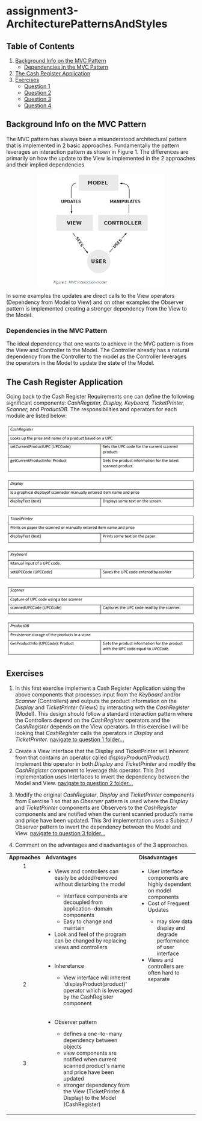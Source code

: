 # assignment3-ArchitecturePatternsAndStyles

## Table of Contents
1) [Background Info on the MVC Pattern](https://github.com/SOFE3650U-CourseGp31/assignment3-ArchitecturePatternsAndStyles#background-info-on-the-mvc-pattern)
    * [Dependencies in the MVC Pattern](https://github.com/SOFE3650U-CourseGp31/assignment3-ArchitecturePatternsAndStyles#dependencies-in-the-mvc-pattern)
2) [The Cash Register Application](https://github.com/SOFE3650U-CourseGp31/assignment3-ArchitecturePatternsAndStyles#the-cash-register-application)
3) [Exercises](https://github.com/SOFE3650U-CourseGp31/assignment3-ArchitecturePatternsAndStyles#exercises)
    * [Question 1](https://github.com/SOFE3650U-CourseGp31/assignment3-ArchitecturePatternsAndStyles/tree/master/Cash%20Register%20-%20Question%201)
    * [Question 2](https://github.com/SOFE3650U-CourseGp31/assignment3-ArchitecturePatternsAndStyles/tree/master/Cash%20Register%20-%20Question%202)
    * [Question 3](https://github.com/SOFE3650U-CourseGp31/assignment3-ArchitecturePatternsAndStyles/tree/master/Cash%20Register%20-%20Question%203)
    * [Question 4](https://github.com/SOFE3650U-CourseGp31/assignment3-ArchitecturePatternsAndStyles#exercises)

## Background Info on the MVC Pattern
The MVC pattern has always been a misunderstood architectural pattern that is implemented in 2 basic approaches. Fundamentally the pattern leverages an interaction pattern as shown in Figure 1. The differences are primarily on how the update to the View is implemented in the 2 approaches and their implied dependencies

<p align="center"><img src="/md/MVCInteractionModel.PNG" /></p>

In some examples the updates are direct calls to the View operators (Dependency from Model to View) and on other examples the Observer pattern is implemented creating a stronger dependency from the View to the Model. 

### Dependencies in the MVC Pattern
The ideal dependency that one wants to achieve in the MVC pattern is from the View and Controller to the Model. The Controller already has a natural dependency from the Controller to the model as the Controller leverages the operators in the Model to update the state of the Model. 

## The Cash Register Application
Going back to the Cash Register Requirements one can define the following significant components: *CashRegister, Display, Keyboard, TicketPrinter, Scanner,* and *ProductDB.*  The responsibilities and operators for each module are listed below:

<p align="center"><img src="/md/CashRegisterRequirements.PNG" /></p>

## Exercises
1) In this first exercise implement a Cash Register Application using the above components that processes input from the *Keyboard* and/or *Scanner* (Controllers) and outputs the product information on the *Display* and *TicketPrinter* (Views) by interacting with the *CashRegister* (Model). This design should follow a standard interaction pattern where the Controllers depend on the *CashRegister* operators and the *CashRegister* depends on the View operators.  In this exercise I will be looking that *CashRegister* calls the operators in *Display* and *TicketPrinter*. [navigate to question 1 folder...](https://github.com/SOFE3650U-CourseGp31/assignment3-ArchitecturePatternsAndStyles/tree/master/Cash%20Register%20-%20Question%201)

2) Create a View interface that the Display and TicketPrinter will inherent from that contains an operator called *displayProduct(Product).* Implement this operator in both *Display* and *TicketPrinter* and modify the *CashRegister* component to leverage this operator. This 2nd implementation uses Interfaces to invert the dependency between the Model and View. [navigate to question 2 folder...](https://github.com/SOFE3650U-CourseGp31/assignment3-ArchitecturePatternsAndStyles/tree/master/Cash%20Register%20-%20Question%202)

3) Modify the original *CashRegister*, *Display* and *TicketPrinter* components from Exercise 1 so that an *Observer* pattern is used where the *Display* and *TicketPrinter* components are Observers to the *CashRegister* components and are notified when the current scanned product’s name and price have been updated. This 3rd implementation uses a Subject / Observer pattern to invert the dependency between the Model and View. [navigate to question 3 folder...](https://github.com/SOFE3650U-CourseGp31/assignment3-ArchitecturePatternsAndStyles/tree/master/Cash%20Register%20-%20Question%203)

4) Comment on the advantages and disadvantages of the 3 approaches.

<table>
<tbody>
<tr style="font-weight: bold;">
    <td>Approaches</td>
    <td>Advantages</td>
    <td>Disadvantages</td>
</tr>

<tr valign="top">
    <td align="center">1</td>
    <!-- advantages -->
    <td>
        <ul>
            <li>Views and controllers can easily be added/removed without disturbing the model</li>
                <ul>
                    <li>Interface components are decoupled from application-domain components</li>
                    <li>Easy to change and maintain</li>
                </ul>
            <li>Look and feel of the program can be changed by replacing views and controllers</li>
        </ul>
    </td>
    <!-- disadvantages -->
    <td rowspan="3">
        <ul>
            <li>User interface components are highly dependent on model components</li>
            <li>Cost of Frequent Updates</li>
                <ul>
                    <li>may slow data display and degrade performance of user interface</li>
                </ul>
            <li>Views and controllers are often hard to separate</li>
        </ul>
    </td>
</tr>
<tr>
    <td align="center">2</td>
    <!-- advantages -->
    <td>
        <ul>
            <li>Inheretance</li>
                        <ul>
                            <li>View interface will inherent 'displayProduct(product)' operator which is leveraged by the CashRegister component</li>
                        </ul>
        </ul>
    </td>
</tr>
<tr>
    <td align="center">3</td>
    <!-- advantages -->
    <td>
        <ul>
            <li>Observer pattern</li>
                <ul>
                    <li>defines a one-to-many dependency between objects</li>
                    <li>view components are notified when current scanned product's name and price have been updated</li>
                    <li>stronger dependency from the View (TicketPrinter & Display) to the Model (CashRegister)</li>
                </ul>
        </ul>
    </td>
</tr>
</tbody>
</table>